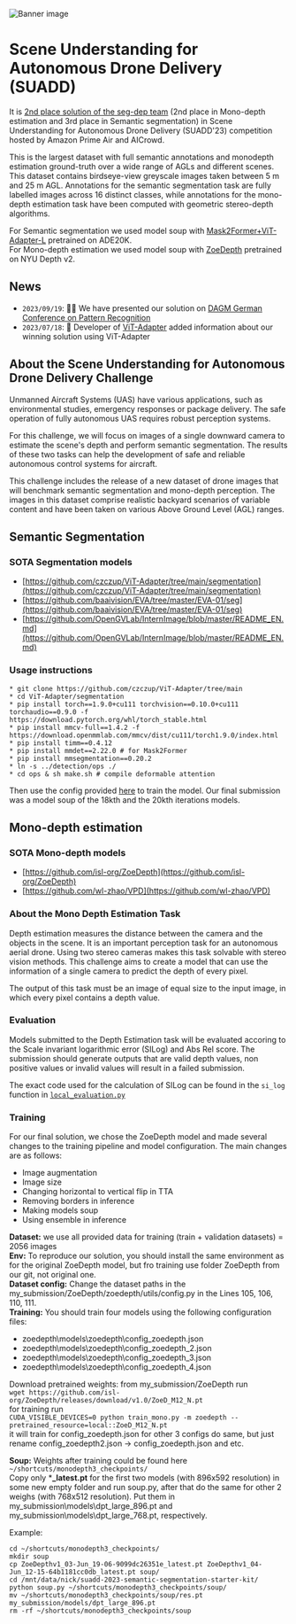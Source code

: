![Banner image](https://images.aicrowd.com/raw_images/challenges/banner_file/1104/1a3fba52db69aff8375e.png)
# Scene Understanding for Autonomous Drone Delivery (SUADD)

It is [2nd place solution of the seg-dep team](https://www.aicrowd.com/challenges/scene-understanding-for-autonomous-drone-delivery-suadd-23/leaderboards) (2nd place in Mono-depth estimation and 3rd place in Semantic segmentation) in Scene Understanding for Autonomous Drone Delivery (SUADD'23) competition hosted by Amazon Prime Air and AICrowd.

This is the largest dataset with full semantic annotations and monodepth estimation ground-truth over a wide range of AGLs and different scenes.
This dataset contains birdseye-view greyscale images taken between 5 m and 25 m AGL. Annotations for the semantic segmentation task are fully labelled images across 16 distinct classes, while annotations for the mono-depth estimation task have been computed with geometric stereo-depth algorithms. 

For Semantic segmentation we used model soup with [Mask2Former+ViT-Adapter-L](https://github.com/czczup/ViT-Adapter/tree/main/segmentation) pretrained on ADE20K.   
For Mono-depth estimation we used model soup with [ZoeDepth](https://github.com/isl-org/ZoeDepth) pretrained on NYU Depth v2.

## News
- `2023/09/19`: 🚀🚀 We have presented our solution on [DAGM German Conference on Pattern Recognition](https://edellano.github.io/suadd_workshop/program.html)
- `2023/07/18`: 🚀 Developer of [ViT-Adapter](https://github.com/czczup/ViT-Adapter/tree/main#awesome-competition-solutions-with-vit-adapter) added information about our winning solution using ViT-Adapter

## About the Scene Understanding for Autonomous Drone Delivery Challenge

Unmanned Aircraft Systems (UAS) have various applications, such as environmental  studies, emergency responses or package delivery. The safe operation of fully autonomous  UAS requires robust perception systems. 

For this challenge, we will focus on images of a single downward camera to estimate the scene's depth and perform semantic segmentation. The results of these two tasks can help the development of safe and reliable autonomous control systems for aircraft. 

This challenge includes the release of a new dataset of drone images that will benchmark semantic segmentation and mono-depth perception. The images in this dataset comprise realistic backyard scenarios of variable content and have been taken on various Above Ground Level (AGL) ranges.

## Semantic Segmentation 
### SOTA Segmentation models
* [https://github.com/czczup/ViT-Adapter/tree/main/segmentation](https://github.com/czczup/ViT-Adapter/tree/main/segmentation)
* [https://github.com/baaivision/EVA/tree/master/EVA-01/seg](https://github.com/baaivision/EVA/tree/master/EVA-01/seg)
* [https://github.com/OpenGVLab/InternImage/blob/master/README_EN.md](https://github.com/OpenGVLab/InternImage/blob/master/README_EN.md)

### Usage instructions
```
* git clone https://github.com/czczup/ViT-Adapter/tree/main
* cd ViT-Adapter/segmentation
* pip install torch==1.9.0+cu111 torchvision==0.10.0+cu111 torchaudio==0.9.0 -f https://download.pytorch.org/whl/torch_stable.html
* pip install mmcv-full==1.4.2 -f https://download.openmmlab.com/mmcv/dist/cu111/torch1.9.0/index.html
* pip install timm==0.4.12
* pip install mmdet==2.22.0 # for Mask2Former
* pip install mmsegmentation==0.20.2
* ln -s ../detection/ops ./
* cd ops & sh make.sh # compile deformable attention
```

Then use the config provided [here](https://github.com/niveditarufus/suadd/blob/main/mask2former_beitv2_adapter_large_896_80k_ade20k_ss_tr_896.py) to train the model. Our final submission was a model soup of the 18kth and the 20kth iterations models.

## Mono-depth estimation
### SOTA Mono-depth models
* [https://github.com/isl-org/ZoeDepth](https://github.com/isl-org/ZoeDepth)
* [https://github.com/wl-zhao/VPD](https://github.com/wl-zhao/VPD)

### About the Mono Depth Estimation Task

Depth estimation measures the distance between the camera and the objects in the scene.  It is an important perception task for an autonomous aerial drone. Using two stereo cameras makes this task solvable with stereo vision methods. This challenge aims to  create a model that can use the information of a single camera to predict the depth of every pixel. 

The output of this task must be an image of equal size to the input image, in which every pixel contains a depth value.

### Evaluation

Models submitted to the Depth Estimation task will be evaluated accoring to the Scale invariant logarithmic error (SILog) and Abs Rel score. The submission should generate outputs that are valid depth values, non positive values or invalid values will result in a failed submission.

The exact code used for the calculation of SILog can be found in the `si_log` function in [`local_evaluation.py`](https://gitlab.aicrowd.com/aicrowd/challenges/suadd-2023/suadd-2023-depth-perception-starter-kit/-/blob/master/local_evaluation.py)

### Training

For our final solution, we chose the ZoeDepth model and made several changes to the training pipeline and model configuration. The main changes are as follows:
* Image augmentation
* Image size
* Changing horizontal to vertical flip in TTA
* Removing borders in inference
* Making models soup
* Using ensemble in inference

**Dataset:** we use all provided data for training (train + validation datasets) = 2056 images  
**Env:** To reproduce our solution, you should install the same environment as for the original ZoeDepth model, but fro training use folder ZoeDepth from our git, not original one.  
**Dataset config:**
Change the dataset paths in the my_submission/ZoeDepth/zoedepth/utils/config.py in the Lines 105, 106, 110, 111.  
**Training:**
You should train four models using the following configuration files:
* zoedepth\models\zoedepth\config_zoedepth.json
* zoedepth\models\zoedepth\config_zoedepth_2.json
* zoedepth\models\zoedepth\config_zoedepth_3.json
* zoedepth\models\zoedepth\config_zoedepth_4.json

Download pretrained weights:
from my_submission/ZoeDepth run  
`wget https://github.com/isl-org/ZoeDepth/releases/download/v1.0/ZoeD_M12_N.pt`  
for training run  
`CUDA_VISIBLE_DEVICES=0 python train_mono.py -m zoedepth --pretrained_resource=local::ZoeD_M12_N.pt`  
it will train for config_zoedepth.json for other 3 configs do same, but just rename config_zoedepth2.json -> config_zoedepth.json and etc.

**Soup:**
Weights after training could be found here  
`~/shortcuts/monodepth3_checkpoints/`  
Copy only ***_latest.pt** for the first two models (with 896x592 resolution) in some new empty folder and run soup.py, after that do the same for other 2 weighs (with 768x512 resolution). Put them in my_submission\models\dpt_large_896.pt and my_submission\models\dpt_large_768.pt, respectively.

Example:  
```
cd ~/shortcuts/monodepth3_checkpoints/
mkdir soup
cp ZoeDepthv1_03-Jun_19-06-9099dc26351e_latest.pt ZoeDepthv1_04-Jun_12-15-64b1181cc0db_latest.pt soup/
cd /mnt/data/nick/suadd-2023-semantic-segmentation-starter-kit/
python soup.py ~/shortcuts/monodepth3_checkpoints/soup/
mv ~/shortcuts/monodepth3_checkpoints/soup/res.pt my_submission/models/dpt_large_896.pt
rm -rf ~/shortcuts/monodepth3_checkpoints/soup
```
